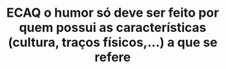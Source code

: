 ---
title: "ECAQ o humor só deve ser feito por quem possui as características (cultura, traços físicos,...) a que se refere"
infoslide: ""
round: "Round 2"
weight: 2
videos: []
tags: ['Art and Culture', 'Minority Communities']
layout: "motion"
categories: ["motions"]
---
